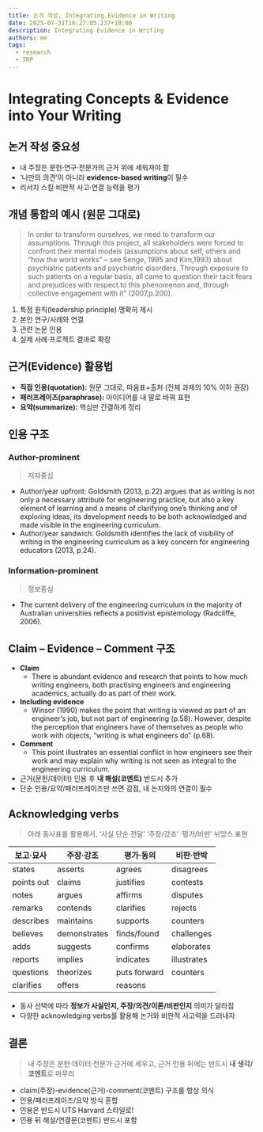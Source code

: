 ```yaml
---
title: 논거 작성, Integrating Evidence in Writing
date: 2025-07-31T16:27:05.237+10:00
description: Integrating Evidence in Writing
authors: me
tags:
  - research
  - TRP
---
```



# Integrating Concepts & Evidence into Your Writing

## 논거 작성 중요성

- 내 주장은 문헌·연구·전문가의 근거 위에 세워져야 함
- ‘나만의 의견’이 아니라 **evidence-based writing**이 필수
- 리서치 스킬·비판적 사고·연결 능력을 평가

## 개념 통합의 예시 (원문 그대로)

> In order to transform ourselves, we need to transform our assumptions. Through this project, all stakeholders were forced to confront their mental models (assumptions about self, others and “how the world works” – see Senge, 1995 and Kim,1993) about psychiatric patients and psychiatric disorders.
> Through exposure to such patients on a regular basis, all came to question their tacit fears and prejudices with respect to this phenomenon and, through collective engagement with it” (2007,p.200).

1. 특정 원칙(leadership principle) 명확히 제시
2. 본인 연구/사례와 연결
3. 관련 논문 인용
4. 실제 사례·프로젝트 결과로 확장

## 근거(Evidence) 활용법

- **직접 인용(quotation):** 원문 그대로, 따옴표+출처 (전체 과제의 10% 이하 권장)
- **패러프레이즈(paraphrase):** 아이디어를 내 말로 바꿔 표현
- **요약(summarize):** 핵심만 간결하게 정리

## 인용 구조

### Author-prominent

> 저자중심

- Author/year upfront:
    Goldsmith (2013, p.22) argues that as writing is not only a necessary attribute for engineering practice, but also a key element of learning and a means of clarifying one’s thinking and of exploring ideas, its development needs to be both acknowledged and made visible in the engineering curriculum.
- Author/year sandwich:
    Goldsmith identifies the lack of visibility of writing in the engineering curriculum as a key concern for engineering educators (2013, p.24).

### Information-prominent

> 정보중심

- The current delivery of the engineering curriculum in the majority of Australian universities reflects a positivist epistemology (Radcliffe, 2006).

## Claim – Evidence – Comment 구조

- **Claim**  
  - There is abundant evidence and research that points to how much writing engineers, both practising engineers and engineering academics, actually do as part of their work.
- **Including evidence**  
  - Winsor (1990) makes the point that writing is viewed as part of an engineer’s job, but not part of engineering (p.58). However, despite the perception that engineers have of themselves as people who work with objects, “writing is what engineers do” (p.68).
- **Comment**  
  - This point illustrates an essential conflict in how engineers see their work and may explain why writing is not seen as integral to the engineering curriculum.
- 근거(문헌/데이터) 인용 후 **내 해설(코멘트)** 반드시 추가
- 단순 인용/요약/패러프레이즈만 쓰면 감점, 내 논지와의 연결이 필수

## Acknowledging verbs

> 아래 동사표를 활용해서, ‘사실 단순 전달’ ‘주장/강조’ ‘평가/비판’ 뉘앙스 표현

| 보고·묘사 | 주장·강조 | 평가·동의 | 비판·반박 |
|---|---|---|---|
| states | asserts | agrees | disagrees |
| points out | claims | justifies | contests |
| notes | argues | affirms | disputes |
| remarks | contends | clarifies | rejects |
| describes | maintains | supports | counters |
| believes | demonstrates | finds/found | challenges |
| adds | suggests | confirms | elaborates |
| reports | implies | indicates | illustrates |
| questions | theorizes | puts forward | counters |
| clarifies | offers | reasons | |

- 동사 선택에 따라 **정보가 사실인지, 주장/의견/이론/비판인지** 의미가 달라짐
- 다양한 acknowledging verbs를 활용해 논거와 비판적 사고력을 드러내자

## 결론

> 내 주장은 문헌·데이터·전문가 근거에 세우고, 근거 인용 뒤에는 반드시 **내 생각/코멘트**로 마무리

- claim(주장)-evidence(근거)-comment(코멘트) 구조를 항상 의식
- 인용/패러프레이즈/요약 방식 혼합
- 인용은 반드시 UTS Harvard 스타일로!
- 인용 뒤 해설/연결문(코멘트) 반드시 포함
